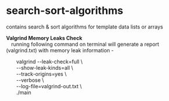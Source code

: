 # search-sort-algorithms
contains search &amp; sort algorithms for template data lists or arrays <br />

**Valgrind Memory Leaks Check** <br />
&emsp;running following command on terminal will generate a report (valgrind.txt) with memory leak information - <br />

&emsp;&emsp;valgrind --leak-check=full \ <br />
    &emsp;&emsp;--show-leak-kinds=all \    <br />
    &emsp;&emsp;--track-origins=yes \  <br />
    &emsp;&emsp;--verbose \    <br />
    &emsp;&emsp;--log-file=valgrind-out.txt \  <br />
    &emsp;&emsp;./main <br />